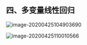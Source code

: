 ## 四、多变量线性回归

![image-20200425104903690](C:\Users\xuyingfeng\AppData\Roaming\Typora\typora-user-images\image-20200425104903690.png)

![image-20200425110010566](C:\Users\xuyingfeng\AppData\Roaming\Typora\typora-user-images\image-20200425110010566.png)